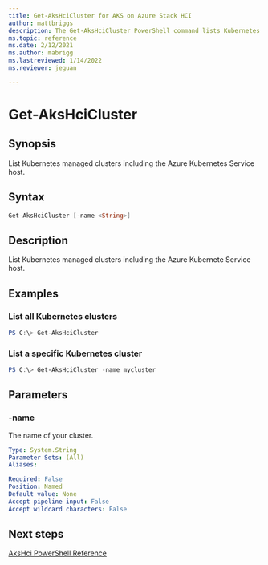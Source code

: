 ```yaml
---
title: Get-AksHciCluster for AKS on Azure Stack HCI
author: mattbriggs
description: The Get-AksHciCluster PowerShell command lists Kubernetes managed clusters including the Azure Kubernetes Service host.
ms.topic: reference
ms.date: 2/12/2021
ms.author: mabrigg 
ms.lastreviewed: 1/14/2022
ms.reviewer: jeguan

---
```


# Get-AksHciCluster

## Synopsis
List Kubernetes managed clusters including the Azure Kubernetes Service host.

## Syntax

```powershell
Get-AksHciCluster [-name <String>]
```

## Description
List Kubernetes managed clusters including the Azure Kubernete Service host.

## Examples

### List all Kubernetes clusters
```powershell
PS C:\> Get-AksHciCluster
```

### List a specific Kubernetes cluster
```powershell
PS C:\> Get-AksHciCluster -name mycluster
```

## Parameters

### -name
The name of your cluster.

```yaml
Type: System.String
Parameter Sets: (All)
Aliases:

Required: False
Position: Named
Default value: None
Accept pipeline input: False
Accept wildcard characters: False
```
## Next steps

[AksHci PowerShell Reference](index.md)